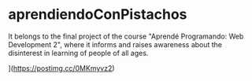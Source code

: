 # aprendiendoConPistachos
It belongs to the final project of the course "Aprendé Programando: Web Development 2", where it informs and raises awareness about the disinterest in learning of people of all ages.

[](https://i.postimg.cc/fLBv5TZX/Pistachos.png)](https://postimg.cc/0MKmyvz2)
